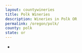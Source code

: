 ```yaml
---
layout: countywineries
title: Polk Wineries
description: Wineries in Polk OR
permalink: /oregon/polk/
county: polk
state: or
---
```

-
